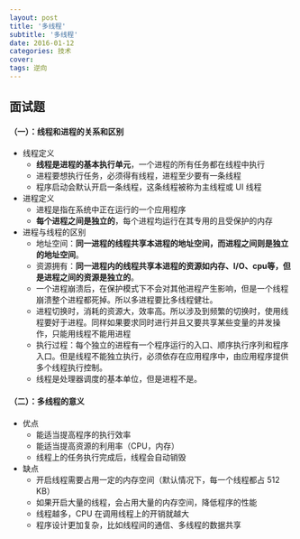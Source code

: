 ```yaml
---
layout: post
title: '多线程'
subtitle: '多线程'
date: 2016-01-12
categories: 技术
cover: 
tags: 逆向
---
```



## 面试题

#### （一）：线程和进程的关系和区别
* 线程定义
    * **线程是进程的基本执行单元**，一个进程的所有任务都在线程中执行
    * 进程要想执行任务，必须得有线程，进程至少要有一条线程
    * 程序启动会默认开启一条线程，这条线程被称为主线程或 UI 线程
* 进程定义
    * 进程是指在系统中正在运行的一个应用程序
    * **每个进程之间是独立的**，每个进程均运行在其专用的且受保护的内存
* 进程与线程的区别
    * 地址空间：**同一进程的线程共享本进程的地址空间，而进程之间则是独立的地址空间**。
    * 资源拥有：**同一进程内的线程共享本进程的资源如内存、I/O、cpu等，但是进程之间的资源是独立的**。
    * 一个进程崩溃后，在保护模式下不会对其他进程产生影响，但是一个线程崩溃整个进程都死掉。所以多进程要比多线程健壮。
    * 进程切换时，消耗的资源大，效率高。所以涉及到频繁的切换时，使用线程要好于进程。同样如果要求同时进行并且又要共享某些变量的并发操作，只能用线程不能用进程
    * 执行过程：每个独立的进程有一个程序运行的入口、顺序执行序列和程序入口。但是线程不能独立执行，必须依存在应用程序中，由应用程序提供多个线程执行控制。
    * 线程是处理器调度的基本单位，但是进程不是。

#### （二）：多线程的意义

* 优点
  * 能适当提高程序的执行效率
  * 能适当提高资源的利用率（CPU，内存）
  * 线程上的任务执行完成后，线程会自动销毁
* 缺点
   * 开启线程需要占用一定的内存空间（默认情况下，每一个线程都占 512 KB）
   * 如果开启大量的线程，会占用大量的内存空间，降低程序的性能
   * 线程越多，CPU 在调用线程上的开销就越大
   * 程序设计更加复杂，比如线程间的通信、多线程的数据共享

